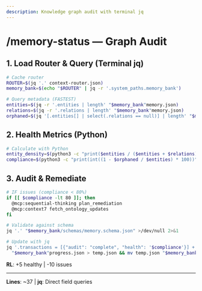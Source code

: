 ```yaml
---
description: Knowledge graph audit with terminal jq
---
```


# /memory-status — Graph Audit

## 1. Load Router & Query (Terminal jq)

```bash
# Cache router
ROUTER=$(jq '.' context-router.json)
memory_bank=$(echo "$ROUTER" | jq -r '.system_paths.memory_bank')

# Query metadata (FASTEST)
entities=$(jq -r '.entities | length' "$memory_bank"memory.json)
relations=$(jq -r '.relations | length' "$memory_bank"memory.json)
orphaned=$(jq '[.entities[] | select(.relations == null)] | length' "$memory_bank"memory.json)
```

## 2. Health Metrics (Python)

```bash
# Calculate with Python
entity_density=$(python3 -c "print($entities / ($entities + $relations))")
compliance=$(python3 -c "print(int((1 - $orphaned / $entities) * 100))")
```

## 3. Audit & Remediate

```bash
# IF issues (compliance < 80%)
if [[ $compliance -lt 80 ]]; then
  @mcp:sequential-thinking plan_remediation
  @mcp:context7 fetch_ontology_updates
fi

# Validate against schema
jq '.' "$memory_bank/schemas/memory.schema.json" >/dev/null 2>&1

# Update with jq
jq '.transactions = [{"audit": "complete", "health": '$compliance'}] + .transactions' \
  "$memory_bank"progress.json > temp.json && mv temp.json "$memory_bank"progress.json
```

**RL**: +5 healthy | -10 issues

---
**Lines**: ~37 | **jq**: Direct field queries

